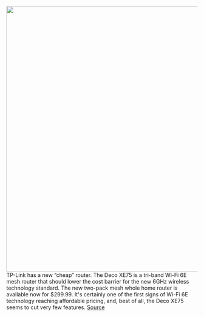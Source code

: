<img src='https://cdn.vox-cdn.com/thumbor/nHt36RjrYpIILr4RgoTk8fpeYug=/0x0:3508x3508/1200x800/filters:focal(1479x1559:2039x2119)/cdn.vox-cdn.com/uploads/chorus_image/image/70735246/lifestyle_01.0.jpg' width='700px' /><br/>
TP-Link has a new “cheap” router. The Deco XE75 is a tri-band Wi-Fi 6E mesh router that should lower the cost barrier for the new 6GHz wireless technology standard. The new two-pack mesh whole home router is available now for $299.99. It's certainly one of the first signs of Wi-Fi 6E technology reaching affordable pricing, and, best of all, the Deco XE75 seems to cut very few features.
<a href='https://www.theverge.com/2022/4/11/22979247/tp-link-xe75-affordable-wifi-6e-mesh-router'> Source <a/>